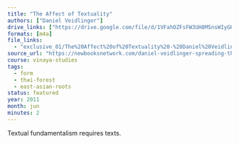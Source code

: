 ```yaml
---
title: "The Affect of Textuality"
authors: ["Daniel Veidlinger"]
drive_links: ["https://drive.google.com/file/d/1VFahOZFsFW3UH8MSnsWIyGHGqCIDrEDv/view?usp=drivesdk"]
formats: [m4a]
file_links:
  - "exclusive_01/The%20Affect%20of%20Textuality%20-%20Daniel%20Veidlinger.m4a"
source_url: "https://newbooksnetwork.com/daniel-veidlinger-spreading-the-dhamma-writing-orality-and-textual-transmission-in-buddhist-northern-thailand-university-of-hawaii-press-2006"
course: vinaya-studies
tags:
  - form
  - thai-forest
  - east-asian-roots
status: featured
year: 2011
month: jun
minutes: 2
---
```


Textual fundamentalism requires texts.
